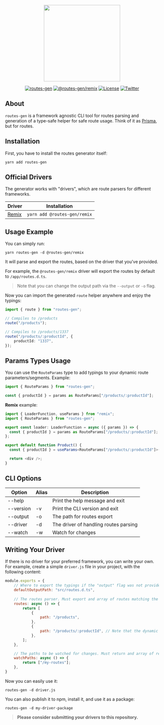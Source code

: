 <p align="center">
    <a href="https://github.com/sandulat/routes-gen" target="_blank">
        <img src="https://raw.githubusercontent.com/sandulat/routes-gen/main/assets/routes-gen.png" width="250px" />
    </a>
</p>
<p align="center">
<a href="https://www.npmjs.com/package/routes-gen"><img src="https://img.shields.io/npm/v/routes-gen?color=%23AD1CB0&label=routes-gen" alt="routes-gen"></a>
<a href="https://www.npmjs.com/package/@routes-gen/remix"><img src="https://img.shields.io/npm/v/@routes-gen/remix?color=%23AD1CB0&label=@routes-gen/remix" alt="@routes-gen/remix"></a>
<a href="https://github.com/sandulat/routes-gen/blob/main/LICENSE.md"><img src="https://img.shields.io/github/license/sandulat/routes-gen?color=%23AD1CB0" alt="License"></a>
<a href="https://twitter.com/sandulat"><img src="https://img.shields.io/twitter/follow/sandulat?label=Twitter" alt="Twitter"></a>
</p>

## About

`routes-gen` is a framework agnostic CLI tool for routes parsing and generation of a type-safe helper for safe route usage. Think of it as [Prisma](https://github.com/prisma/prisma), but for routes.

## Installation

First, you have to install the routes generator itself:
```
yarn add routes-gen
```

## Official Drivers

The generator works with "drivers", which are route parsers for different frameworks.

| Driver                                      | Installation                    |
|---------------------------------------------|---------------------------------|
| [Remix](https://github.com/remix-run/remix) | `yarn add @routes-gen/remix` |

## Usage Example

You can simply run:
```
yarn routes-gen -d @routes-gen/remix
```

It will parse and export the routes, based on the driver that you've provided.

For example, the `@routes-gen/remix` driver will export the routes by default to `/app/routes.d.ts`.

> Note that you can change the output path via the `--output` or `-o` flag.

Now you can import the generated `route` helper anywhere and enjoy the typings:
```ts
import { route } from "routes-gen";

// Compiles to /products
route("/products");

// Compiles to /products/1337
route("/products/:productId", {
    productId: "1337",
});
```

## Params Types Usage
You can use the `RouteParams` type to add typings to your dynamic route parameters/segments. Example:

```ts
import { RouteParams } from "routes-gen";

const { productId } = params as RouteParams["/products/:productId"];
```

**Remix** example:
```ts
import { LoaderFunction, useParams } from "remix";
import { RouteParams } from "routes-gen";

export const loader: LoaderFunction = async ({ params }) => {
  const { productId } = params as RouteParams["/products/:productId"];
};

export default function Product() {
  const { productId } = useParams<RouteParams["/products/:productId"]>();

  return <div />;
}
```

## CLI Options

| Option    | Alias | Description                           |
|-----------|-------|---------------------------------------|
| --help    |       | Print the help message and exit       |
| --version | -v    | Print the CLI version and exit        |
| --output  | -o    | The path for routes export            |
| --driver  | -d    | The driver of handling routes parsing |
| --watch   | -w    | Watch for changes                     |

## Writing Your Driver

If there is no driver for your preferred framework, you can write your own. For example, create a simple `driver.js` file in your project, with the following content:

```js
module.exports = {
    // Where to export the typings if the "output" flag was not provided.
    defaultOutputPath: "src/routes.d.ts",
    
    // The routes parser. Must export and array of routes matching the { path: string } interface.
    routes: async () => {
        return [
            {
                path: "/products",
            },
            {
                path: "/products/:productId", // Note that the dynamic segments must match the :myVar pattern.
            },
        ];
    },

    // The paths to be watched for changes. Must return and array of relative paths.
    watchPaths: async () => {
        return ["/my-routes"];
    },
}
```

Now you can easily use it:

```
routes-gen -d driver.js
```

You can also publish it to npm, install it, and use it as a package:

```
routes-gen -d my-driver-package
```

> **Please consider submitting your drivers to this repository.**